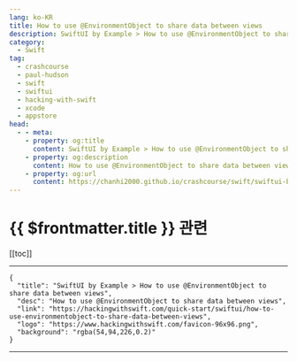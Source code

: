 ```yaml
---
lang: ko-KR
title: How to use @EnvironmentObject to share data between views
description: SwiftUI by Example > How to use @EnvironmentObject to share data between views
category:
  - Swift
tag: 
  - crashcourse
  - paul-hudson
  - swift
  - swiftui
  - hacking-with-swift
  - xcode
  - appstore
head:
  - - meta:
    - property: og:title
      content: SwiftUI by Example > How to use @EnvironmentObject to share data between views
    - property: og:description
      content: How to use @EnvironmentObject to share data between views
    - property: og:url
      content: https://chanhi2000.github.io/crashcourse/swift/swiftui-by-example/09-advanced-state/how-to-use-environmentobject-to-share-data-between-views.html
---
```


# {{ $frontmatter.title }} 관련

[[toc]]

---

```component VPCard
{
  "title": "SwiftUI by Example > How to use @EnvironmentObject to share data between views",
  "desc": "How to use @EnvironmentObject to share data between views",
  "link": "https://hackingwithswift.com/quick-start/swiftui/how-to-use-environmentobject-to-share-data-between-views",
  "logo": "https://www.hackingwithswift.com/favicon-96x96.png",
  "background": "rgba(54,94,226,0.2)"
}
```

---

<TagLinks />